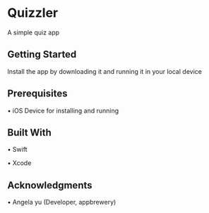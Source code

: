 # Quizzler
A simple quiz app 

## Getting Started

Install the app by downloading it and running it in your local device

## Prerequisites
•	iOS Device for installing and running


## Built With

•	Swift

•	Xcode

## Acknowledgments

•	Angela yu (Developer, appbrewery)
